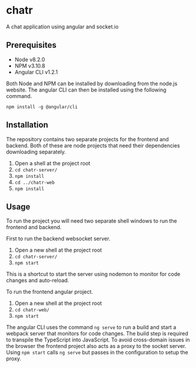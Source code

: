 # chatr
A chat application using angular and socket.io

## Prerequisites
* Node v8.2.0
* NPM v3.10.8
* Angular CLI v1.2.1

Both Node and NPM can be installed by downloading from the node.js website. The angular CLI can then be installed using the following command.

```
npm install -g @angular/cli
```

## Installation
The repository contains two separate projects for the frontend and backend. Both of these are node projects that need their dependencies downloading separately.

1. Open a shell at the project root
2. `cd chatr-server/`
3. `npm install`
4. `cd ../chatr-web`
5. `npm install`

## Usage
To run the project you will need two separate shell windows to run the frontend and backend.

First to run the backend websocket server.
1. Open a new shell at the project root
2. `cd chatr-server/`
3. `npm start`

This is a shortcut to start the server using nodemon to monitor for code changes and auto-reload.

To run the frontend angular project.
1. Open a new shell at the project root
2. `cd chatr-web/`
3. `npm start`

The angular CLI uses the command `ng serve` to run a build and start a webpack server that monitors for code changes. The build step is required to transpile the TypeScript into JavaScript. To avoid cross-domain issues in the browser the frontend project also acts as a proxy to the socket server. Using `npm start` calls `ng serve` but passes in the configuration to setup the proxy.
